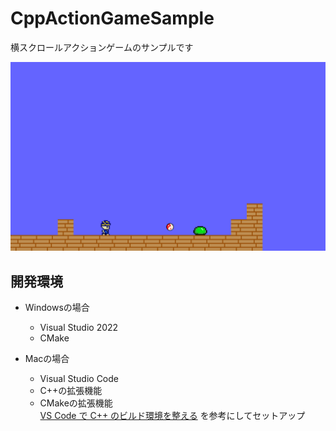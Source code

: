 # CppActionGameSample
横スクロールアクションゲームのサンプルです

![screenshot](docs/test.png)

## 開発環境
- Windowsの場合
	- Visual Studio 2022
	- CMake

- Macの場合
	- Visual Studio Code
	- C++の拡張機能
	- CMakeの拡張機能<br>
	[VS Code で C++ のビルド環境を整える](https://guinpen98.github.io/VuePress/articles/vscode-cmake.html) を参考にしてセットアップ
